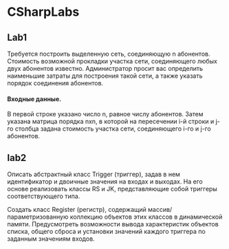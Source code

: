 # CSharpLabs
## Lab1

Требуется построить выделенную сеть, соединяющую n абонентов. Стоимость возможной прокладки участка сети, соединяющего любых двух абонентов известно. Администратор просит вас определить наименьшие затраты для построения такой сети, а также указать порядок соединения абонентов.
#### Входные данные. 
В первой строке указано число n, равное числу абонентов. Затем указана матрица порядка nxn, в которой на пересечении i-й строки и j-го столбца задана стоимость участка сети, соединяющего i-го и j-го абонентов.

## lab2
Описать абстрактный класс Trigger (триггер), задав в нем идентификатор и двоичные значения на входах и выходах. На его основе реализовать классы RS и JK, представляющие собой триггеры соответствующего типа. 

Создать класс Register (регистр), содержащий массив/параметризованную коллекцию объектов этих классов в динамической памяти. 
Предусмотреть возможности вывода характеристик объектов списка, общего сброса и установки значений каждого триггера по заданным значениям входов. 
